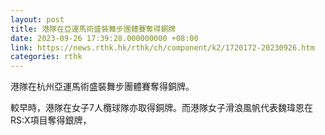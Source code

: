 ```yaml
---
layout: post
title: 港隊在亞運馬術盛裝舞步團體賽奪得銅牌
date: 2023-09-26 17:39:28.000000000 +08:00
link: https://news.rthk.hk/rthk/ch/component/k2/1720172-20230926.htm
categories: rthk
---
```


港隊在杭州亞運馬術盛裝舞步團體賽奪得銅牌。

較早時，港隊在女子7人欖球隊亦取得銅牌。而港隊女子滑浪風帆代表魏瑋恩在RS:X項目奪得銀牌，
